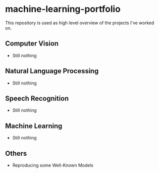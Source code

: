 # machine-learning-portfolio

This repository is used as high level overview of the projects I've worked on.

## Computer Vision
- Still nothing

## Natural Language Processing
- Still nothing

## Speech Recognition
- Still nothing

## Machine Learning
- Still nothing

## Others
- Reproducing some Well-Known Models
